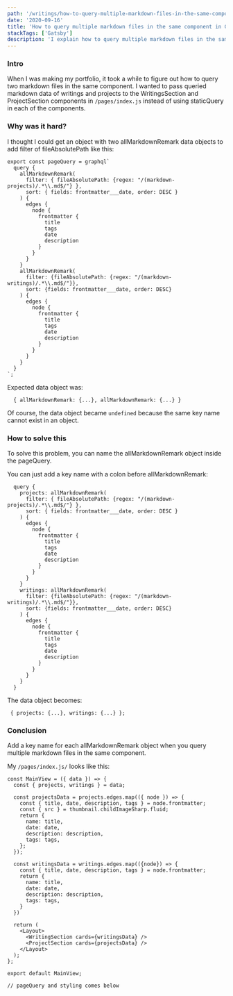 ```yaml
---
path: '/writings/how-to-query-multiple-markdown-files-in-the-same-component-in-gatsby'
date: '2020-09-16'
title: 'How to query multiple markdown files in the same component in Gatsby'
stackTags: ['Gatsby']
description: 'I explain how to query multiple markdown files in the same component in Gatsby.'
---
```


### Intro

When I was making my portfolio, it took a while to figure out how to query two markdown files in the same component. I wanted to pass queried markdown data of writings and projects to the WritingsSection and ProjectSection components in `/pages/index.js` instead of using staticQuery in each of the components.

### Why was it hard?

I thought I could get an object with two allMarkdownRemark data objects to add filter of fileAbsolutePath like this:

```
export const pageQuery = graphql`
  query {
    allMarkdownRemark(
      filter: { fileAbsolutePath: {regex: "/(markdown-projects)/.*\\.md$/"} },
      sort: { fields: frontmatter___date, order: DESC }
    ) {
      edges {
        node {
          frontmatter {
            title
            tags
            date
            description
          }
        }
      }
    }
    allMarkdownRemark(
      filter: {fileAbsolutePath: {regex: "/(markdown-writings)/.*\\.md$/"}},
      sort: {fields: frontmatter___date, order: DESC}
    ) {
      edges {
        node {
          frontmatter {
            title
            tags
            date
            description
          }
        }
      }
    }
  }
`;

```

Expected data object was:

```
  { allMarkdownRemark: {...}, allMarkdownRemark: {...} }
```

Of course, the data object became `undefined` because the same key name cannot exist in an object.

### How to solve this

To solve this problem, you can name the allMarkdownRemark object inside the pageQuery.

You can just add a key name with a colon before allMarkdownRemark:

```
  query {
    projects: allMarkdownRemark(
      filter: { fileAbsolutePath: {regex: "/(markdown-projects)/.*\\.md$/"} },
      sort: { fields: frontmatter___date, order: DESC }
    ) {
      edges {
        node {
          frontmatter {
            title
            tags
            date
            description
          }
        }
      }
    }
    writings: allMarkdownRemark(
      filter: {fileAbsolutePath: {regex: "/(markdown-writings)/.*\\.md$/"}},
      sort: {fields: frontmatter___date, order: DESC}
    ) {
      edges {
        node {
          frontmatter {
            title
            tags
            date
            description
          }
        }
      }
    }
  }

```

The data object becomes:

```
 { projects: {...}, writings: {...} };
```

### Conclusion

Add a key name for each allMarkdownRemark object when you query multiple markdown files in the same component.

My `/pages/index.js/` looks like this:

```
const MainView = ({ data }) => {
  const { projects, writings } = data;

  const projectsData = projects.edges.map(({ node }) => {
    const { title, date, description, tags } = node.frontmatter;
    const { src } = thumbnail.childImageSharp.fluid;
    return {
      name: title,
      date: date,
      description: description,
      tags: tags,
    };
  });

  const writingsData = writings.edges.map(({node}) => {
    const { title, date, description, tags } = node.frontmatter;
    return {
      name: title,
      date: date,
      description: description,
      tags: tags,
    }
  })

  return (
    <Layout>
      <WritingSection cards={writingsData} />
      <ProjectSection cards={projectsData} />
    </Layout>
  );
};

export default MainView;

// pageQuery and styling comes below
```
